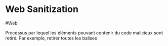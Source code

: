 # Web Sanitization
#Web 

Processus par lequel les éléments pouvant contenir du code malicieux sont retiré.
Par exemple, retirer toutes les balises <script/> d'un user input.  

# Data attributes html
#html 

```html
<div data-name="John" data-age="30"></div>
<div id="profile" data-settings='{"theme":"dark"}'></div>
```

- Doit commencer avec data-
- Le contenu doit être un string

Pour y accéder dans javascript
```js
const element = document.getElementById("profile");
element.dataset.settings;   // '{"theme":"dark"}'
```